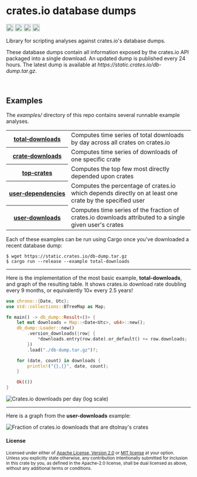 crates.io database dumps
========================

[<img alt="github" src="https://img.shields.io/badge/github-dtolnay/db--dump-8da0cb?style=for-the-badge&labelColor=555555&logo=github" height="20">](https://github.com/dtolnay/db-dump)
[<img alt="crates.io" src="https://img.shields.io/crates/v/db-dump.svg?style=for-the-badge&color=fc8d62&logo=rust" height="20">](https://crates.io/crates/db-dump)
[<img alt="docs.rs" src="https://img.shields.io/badge/docs.rs-db--dump-66c2a5?style=for-the-badge&labelColor=555555&logo=docs.rs" height="20">](https://docs.rs/db-dump)
[<img alt="build status" src="https://img.shields.io/github/actions/workflow/status/dtolnay/db-dump/ci.yml?branch=master&style=for-the-badge" height="20">](https://github.com/dtolnay/db-dump/actions?query=branch%3Amaster)

Library for scripting analyses against crates.io's database dumps.

These database dumps contain all information exposed by the crates.io API
packaged into a single download. An updated dump is published every 24 hours.
The latest dump is available at
*https://<span></span>static.crates.io/db-dump.tar.gz*.

<br>

## Examples

The *examples/* directory of this repo contains several runnable example
analyses.

<table>
<tr><th><a href="examples/total-downloads.rs">total&#8209;downloads</a></th><td>
Computes time series of total downloads by day across all crates on
crates.io</td></tr>
<tr><th><a href="examples/crate-downloads.rs">crate&#8209;downloads</a></th><td>
Computes time series of downloads of one specific crate</td></tr>
<tr><th><a href="examples/top-crates.rs">top&#8209;crates</a></th><td>
Computes the top few most directly depended upon crates</td></tr>
<tr><th><a href="examples/user-dependencies.rs">user&#8209;dependencies</a></th><td>
Computes the percentage of crates.io which depends directly on at least one
crate by the specified user</td></tr>
<tr><th><a href="examples/user-downloads.rs">user&#8209;downloads</a></th><td>
Computes time series of the fraction of crates.io downloads attributed to a
single given user's crates</td></tr>
</table>

Each of these examples can be run using Cargo once you've downloaded a recent
database dump:

```console
$ wget https://static.crates.io/db-dump.tar.gz
$ cargo run --release --example total-downloads
```

---

Here is the implementation of the most basic example, **total-downloads**, and
graph of the resulting table. It shows crates.io download rate doubling every 9
months, or equivalently 10&times; every 2.5 years!

```rust
use chrono::{Date, Utc};
use std::collections::BTreeMap as Map;

fn main() -> db_dump::Result<()> {
    let mut downloads = Map::<Date<Utc>, u64>::new();
    db_dump::Loader::new()
        .version_downloads(|row| {
            *downloads.entry(row.date).or_default() += row.downloads;
        })
        .load("./db-dump.tar.gz")?;

    for (date, count) in downloads {
        println!("{},{}", date, count);
    }

    Ok(())
}
```

<img alt="Crates.io downloads per day (log scale)" src="https://raw.githubusercontent.com/dtolnay/db-dump/master/chart/total-downloads.png">

---

Here is a graph from the **user-downloads** example:

<img alt="Fraction of crates.io downloads that are dtolnay's crates" src="https://raw.githubusercontent.com/dtolnay/db-dump/master/chart/user-downloads.png">

<br>

#### License

<sup>
Licensed under either of <a href="LICENSE-APACHE">Apache License, Version
2.0</a> or <a href="LICENSE-MIT">MIT license</a> at your option.
</sup>

<br>

<sub>
Unless you explicitly state otherwise, any contribution intentionally submitted
for inclusion in this crate by you, as defined in the Apache-2.0 license, shall
be dual licensed as above, without any additional terms or conditions.
</sub>
